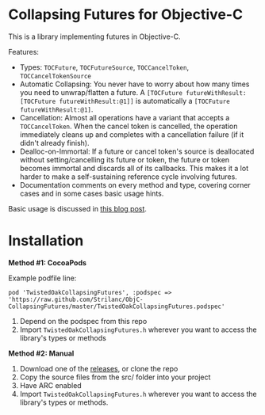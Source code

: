 Collapsing Futures for Objective-C
==================================

This is a library implementing futures in Objective-C.

Features:

- Types: `TOCFuture`, `TOCFutureSource`, `TOCCancelToken`, `TOCCancelTokenSource`
- Automatic Collapsing: You never have to worry about how many times you need to unwrap/flatten a future. A `[TOCFuture futureWithResult:[TOCFuture futureWithResult:@1]]` is automatically a `[TOCFuture futureWithResult:@1]`.
- Cancellation: Almost all operations have a variant that accepts a `TOCCancelToken`. When the cancel token is cancelled, the operation immediately cleans up and completes with a cancellation failure (if it didn't already finish).
- Dealloc-on-Immortal: If a future or cancel token's source is deallocated without setting/cancelling its future or token, the future or token becomes immortal and discards all of its callbacks. This makes it a lot harder to make a self-sustaining reference cycle involving futures.
- Documentation comments on every method and type, covering corner cases and in some cases basic usage hints.


Basic usage is discussed in [this blog post](http://twistedoakstudios.com/blog/Post7149_collapsing-futures-in-objective-c).

Installation
============

**Method #1: CocoaPods**

Example podfile line:

    pod 'TwistedOakCollapsingFutures', :podspec => 'https://raw.github.com/Strilanc/ObjC-CollapsingFutures/master/TwistedOakCollapsingFutures.podspec'

1. Depend on the podspec from this repo
2. Import `TwistedOakCollapsingFutures.h` wherever you want to access the library's types or methods

**Method #2: Manual**

1. Download one of the [releases](https://github.com/Strilanc/ObjC-CollapsingFutures/releases), or clone the repo
2. Copy the source files from the src/ folder into your project
3. Have ARC enabled
4. Import `TwistedOakCollapsingFutures.h` wherever you want to access the library's types or methods.
